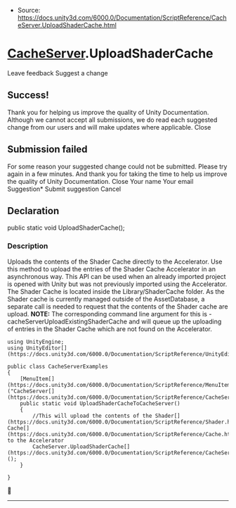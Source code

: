 * Source: https://docs.unity3d.com/6000.0/Documentation/ScriptReference/CacheServer.UploadShaderCache.html

#  [CacheServer](https://docs.unity3d.com/6000.0/Documentation/ScriptReference/CacheServer.html).UploadShaderCache
Leave feedback
Suggest a change
## Success!
Thank you for helping us improve the quality of Unity Documentation. Although we cannot accept all submissions, we do read each suggested change from our users and will make updates where applicable.
Close
## Submission failed
For some reason your suggested change could not be submitted. Please <a>try again</a> in a few minutes. And thank you for taking the time to help us improve the quality of Unity Documentation.
Close
Your name Your email Suggestion* Submit suggestion
Cancel
## Declaration
public static void UploadShaderCache(); 
### Description
Uploads the contents of the Shader Cache directly to the Accelerator. 
Use this method to upload the entries of the Shader Cache Accelerator in an asynchronous way. This API can be used when an already imported project is opened with Unity but was not previously imported using the Accelerator. The Shader Cache is located inside the Library/ShaderCache folder. As the Shader cache is currently managed outside of the AssetDatabase, a separate call is needed to request that the contents of the Shader cache are upload. **NOTE:** The corresponding command line argument for this is -cacheServerUploadExistingShaderCache and will queue up the uploading of entries in the Shader Cache which are not found on the Accelerator. 
```
using UnityEngine;
using UnityEditor[](https://docs.unity3d.com/6000.0/Documentation/ScriptReference/UnityEditor.html);  
  
public class CacheServerExamples
{
    [MenuItem[](https://docs.unity3d.com/6000.0/Documentation/ScriptReference/MenuItem.html)("CacheServer[](https://docs.unity3d.com/6000.0/Documentation/ScriptReference/CacheServer.html)/UploadShaderCacheToCacheServer")]
    public static void UploadShaderCacheToCacheServer()
    {
        //This will upload the contents of the Shader[](https://docs.unity3d.com/6000.0/Documentation/ScriptReference/Shader.html) Cache[](https://docs.unity3d.com/6000.0/Documentation/ScriptReference/Cache.html) to the Accelerator
        CacheServer.UploadShaderCache[](https://docs.unity3d.com/6000.0/Documentation/ScriptReference/CacheServer.UploadShaderCache.html)();
    }  
  
}
```

* * *
